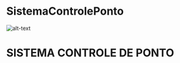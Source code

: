 # SistemaControlePonto

![alt-text](https://unsplash.com/pt-br/fotografias/silhueta-de-palmeiras-contra-um-ceu-roxo-_v4sEadZMJk)

# SISTEMA CONTROLE DE PONTO
